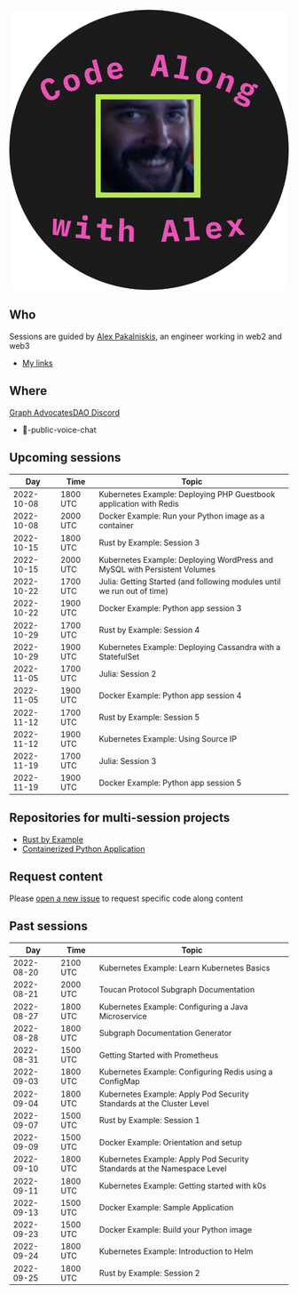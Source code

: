 ![code-along-logo](/assets/img/code-along-with-alex-logo.svg)

## Who
Sessions are guided by [Alex Pakalniskis](https://alex-pakalniskis.github.io/), an engineer working in web2 and web3
* [My links](https://barracuda.io/paka)

## Where
[Graph AdvocatesDAO Discord](https://t.co/xYb6Fgb98n)
* 🎤-public-voice-chat

## Upcoming sessions

| Day | Time | Topic | 
| --- | --- | --- | 
| 2022-10-08 | 1800 UTC | Kubernetes Example: Deploying PHP Guestbook application with Redis | 
| 2022-10-08 | 2000 UTC | Docker Example: Run your Python image as a container | 
| 2022-10-15 | 1800 UTC | Rust by Example: Session 3 | 
| 2022-10-15 | 2000 UTC | Kubernetes Example: Deploying WordPress and MySQL with Persistent Volumes | 
| 2022-10-22 | 1700 UTC | Julia: Getting Started (and following modules until we run out of time) | 
| 2022-10-22 | 1900 UTC | Docker Example: Python app session 3 | 
| 2022-10-29 | 1700 UTC | Rust by Example: Session 4 | 
| 2022-10-29 | 1900 UTC | Kubernetes Example: Deploying Cassandra with a StatefulSet | 
| 2022-11-05 | 1700 UTC | Julia: Session 2 | 
| 2022-11-05 | 1900 UTC | Docker Example: Python app session 4 | 
| 2022-11-12 | 1700 UTC | Rust by Example: Session 5 | 
| 2022-11-12 | 1900 UTC | Kubernetes Example: Using Source IP | 
| 2022-11-19 | 1700 UTC | Julia: Session 3 | 
| 2022-11-19 | 1900 UTC | Docker Example: Python app session 5 | 

## Repositories for multi-session projects
* [Rust by Example](https://github.com/alex-pakalniskis/CodeAlong-RustByExample)
* [Containerized Python Application](https://github.com/alex-pakalniskis/CodeAlong-ContainerizedPythonApplication)

## Request content
Please [open a new issue](https://github.com/alex-pakalniskis/CodeAlongSchedule/issues/new) to request specific code along content

## Past sessions

| Day | Time | Topic | 
| --- | --- | --- | 
| 2022-08-20 | 2100 UTC | Kubernetes Example: Learn Kubernetes Basics | 
| 2022-08-21 | 2000 UTC | Toucan Protocol Subgraph Documentation | 
| 2022-08-27 | 1800 UTC | Kubernetes Example: Configuring a Java Microservice | 
| 2022-08-28 | 1800 UTC | Subgraph Documentation Generator | 
| 2022-08-31 | 1500 UTC | Getting Started with Prometheus | 
| 2022-09-03 | 1800 UTC | Kubernetes Example: Configuring Redis using a ConfigMap | 
| 2022-09-04 | 1800 UTC | Kubernetes Example: Apply Pod Security Standards at the Cluster Level | 
| 2022-09-07 | 1500 UTC | Rust by Example: Session 1 | 
| 2022-09-09 | 1500 UTC | Docker Example: Orientation and setup | 
| 2022-09-10 | 1800 UTC | Kubernetes Example: Apply Pod Security Standards at the Namespace Level | 
| 2022-09-11 | 1800 UTC | Kubernetes Example: Getting started with k0s | 
| 2022-09-13 | 1500 UTC | Docker Example: Sample Application | 
| 2022-09-23 | 1500 UTC | Docker Example: Build your Python image | 
| 2022-09-24 | 1800 UTC | Kubernetes Example: Introduction to Helm | 
| 2022-09-25 | 1800 UTC | Rust by Example: Session 2 | 

